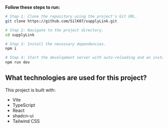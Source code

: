 **Follow these steps to run:**

```sh
# Step 1: Clone the repository using the project's Git URL.
git clone https://github.com/SilK07/supplyLink.git

# Step 2: Navigate to the project directory.
cd supplyLink

# Step 3: Install the necessary dependencies.
npm i

# Step 4: Start the development server with auto-reloading and an instant preview.
npm run dev
```

## What technologies are used for this project?

This project is built with:

- Vite
- TypeScript
- React
- shadcn-ui
- Tailwind CSS
